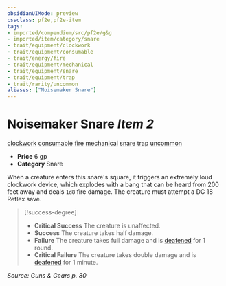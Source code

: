 ```yaml
---
obsidianUIMode: preview
cssclass: pf2e,pf2e-item
tags:
- imported/compendium/src/pf2e/g&g
- imported/item/category/snare
- trait/equipment/clockwork
- trait/equipment/consumable
- trait/energy/fire
- trait/equipment/mechanical
- trait/equipment/snare
- trait/equipment/trap
- trait/rarity/uncommon
aliases: ["Noisemaker Snare"]
---
```

# Noisemaker Snare *Item 2*  
[clockwork](clockwork-g-g.md)  [consumable](consumable.md)  [fire](fire.md)  [mechanical](mechanical.md)  [snare](snare.md)  [trap](trap.md)  [uncommon](uncommon.md)  

- **Price** 6 gp
- **Category** Snare

When a creature enters this snare's square, it triggers an extremely loud clockwork device, which explodes with a bang that can be heard from 200 feet away and deals `1d8` fire damage. The creature must attempt a DC 18 Reflex save.

> [!success-degree] 
> - **Critical Success** The creature is unaffected.
> - **Success** The creature takes half damage.
> - **Failure** The creature takes full damage and is [deafened](conditions.md#Deafened) for 1 round.
> - **Critical Failure** The creature takes double damage and is [deafened](conditions.md#Deafened) for 1 minute.

*Source: Guns & Gears p. 80*